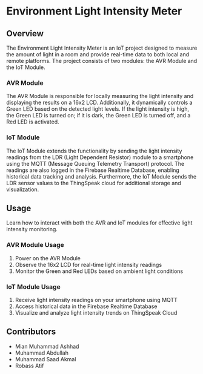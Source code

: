 # Environment Light Intensity Meter

## Overview

The Environment Light Intensity Meter is an IoT project designed to measure the amount of light in a room and provide real-time data to both local and remote platforms. The project consists of two modules: the AVR Module and the IoT Module.

### AVR Module

The AVR Module is responsible for locally measuring the light intensity and displaying the results on a 16x2 LCD. Additionally, it dynamically controls a Green LED based on the detected light levels. If the light intensity is high, the Green LED is turned on; if it is dark, the Green LED is turned off, and a Red LED is activated.

### IoT Module

The IoT Module extends the functionality by sending the light intensity readings from the LDR (Light Dependent Resistor) module to a smartphone using the MQTT (Message Queuing Telemetry Transport) protocol. The readings are also logged in the Firebase Realtime Database, enabling historical data tracking and analysis. Furthermore, the IoT Module sends the LDR sensor values to the ThingSpeak cloud for additional storage and visualization.

## Usage

Learn how to interact with both the AVR and IoT modules for effective light intensity monitoring.

### AVR Module Usage

1. Power on the AVR Module
2. Observe the 16x2 LCD for real-time light intensity readings
3. Monitor the Green and Red LEDs based on ambient light conditions

### IoT Module Usage

1. Receive light intensity readings on your smartphone using MQTT
2. Access historical data in the Firebase Realtime Database
3. Visualize and analyze light intensity trends on ThingSpeak Cloud

## Contributors

- Mian Muhammad Ashhad
- Muhammad Abdullah
- Muhammad Saad Akmal
- Robass Atif
